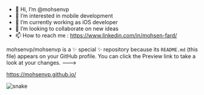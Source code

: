 - 👋 Hi, I’m @mohsenvp
- 👀 I’m interested in mobile development
- 🌱 I’m currently working as iOS developer
- 💞️ I’m looking to collaborate on new ideas
- 📫 How to reach me : https://www.linkedin.com/in/mohsen-fard/



mohsenvp/mohsenvp is a ✨ special ✨ repository because its `README.md` (this file) appears on your GitHub profile.
You can click the Preview link to take a look at your changes.
--->

https://mohsenvp.github.io/


![snake](https://github.com/user-attachments/assets/5992a038-588f-42b4-9e94-409febccfe5d)
